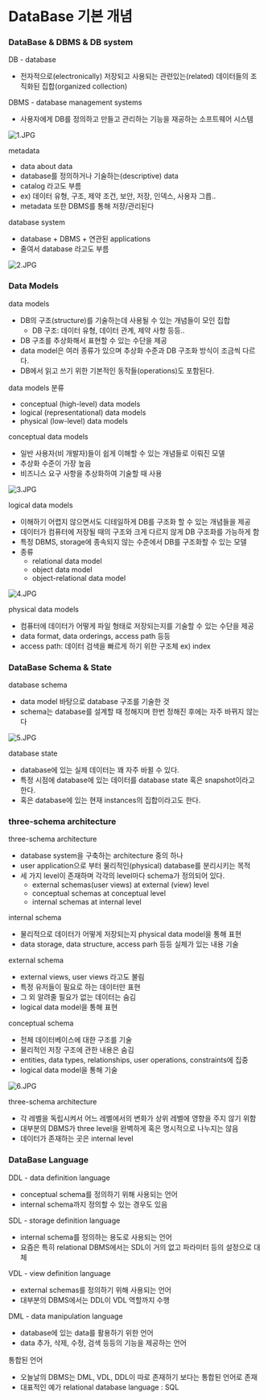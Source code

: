 # DataBase 기본 개념 

### DataBase & DBMS & DB system

DB - database 
- 전자적으로(electronically) 저장되고 사용되는 관련있는(related) 데이터들의 조직화된 집합(organized collection)

DBMS - database management systems
- 사용자에게 DB를 정의하고 만들고 관리하는 기능을 재공하는 소프트웨어 시스템 

![1.JPG](%EC%9D%B4%EB%AF%B8%EC%A7%80%2F1.JPG)

metadata
- data about data
- database를 정의하거나 기술하는(descriptive) data
- catalog 라고도 부름 
- ex) 데이터 유형, 구조, 제약 조건, 보안, 저장, 인덱스, 사용자 그릅..
- metadata 또한 DBMS를 통해 저장/관리된다

database system
- database + DBMS + 연관된 applications
- 줄여서 database 라고도 부름

![2.JPG](%EC%9D%B4%EB%AF%B8%EC%A7%80%2F2.JPG)


### Data Models

data models
- DB의 구조(structure)를 기술하는데 사용될 수 있는 개념들이 모인 집합
  - DB 구조: 데이터 유형, 데이터 관계, 제약 사항 등등..
- DB 구조를 추상화해서 표현할 수 있는 수단을 제공 
- data model은 여러 종류가 있으며 추상화 수준과 DB 구조화 방식이 조금씩 다르다.
- DB에서 읽고 쓰기 위한 기본적인 동작들(operations)도 포함된다. 

data models 분류
- conceptual (high-level) data models
- logical (representational) data models
- physical (low-level) data models

conceptual data models
- 일반 사용자(비 개발자)들이 쉽게 이해할 수 있는 개념들로 이뤄진 모델 
- 추상화 수준이 가장 높음
- 비즈니스 요구 사항을 추상화하여 기술할 때 사용 

![3.JPG](%EC%9D%B4%EB%AF%B8%EC%A7%80%2F3.JPG)

logical data models
- 이해하기 어렵지 않으면서도 디테일하게 DB를 구조화 할 수 있는 개념들을 제공
- 데이터가 컴퓨터에 저장될 때의 구조와 크게 다르지 않게 DB 구조화를 가능하게 함
- 특정 DBMS, storage에 종속되지 않는 수준에서 DB를 구조화할 수 있는 모델 
- 종류
  - relational data model
  - object data model
  - object-relational data model

![4.JPG](%EC%9D%B4%EB%AF%B8%EC%A7%80%2F4.JPG)

physical data models
- 컴퓨터에 데이터가 어떻게 파일 형태로 저장되는지를 기술할 수 있는 수단을 제공 
- data format, data orderings, access path 등등
- access path: 데이터 검색을 빠르게 하기 위한 구조체 ex) index

### DataBase Schema & State

database schema
- data model 바탕으로 database 구조를 기술한 것 
- schema는 database를 설계할 때 정해지며 한번 정해진 후에는 자주 바뀌지 않는다

![5.JPG](%EC%9D%B4%EB%AF%B8%EC%A7%80%2F5.JPG)

database state
- database에 있는 실제 데이터는 꽤 자주 바뀔 수 있다.
- 특정 시점에 database에 있는 데이터를 database state 혹은 snapshot이라고 한다.
- 혹은 database에 있는 현재 instances의 집합이라고도 한다.

### three-schema architecture

three-schema architecture
- database system을 구축하는 architecture 중의 하나 
- user application으로 부터 물리적인(physical) database를 분리시키는 목적 
- 세 가지 level이 존재하며 각각의 level마다 schema가 정의되어 있다.
  - external schemas(user views) at external (view) level
  - conceptual schemas at conceptual level
  - internal schemas at internal level

internal schema
- 물리적으로 데이터가 어떻게 저장되는지 physical data model을 통해 표현 
- data storage, data structure, access parh 등등 실체가 있는 내용 기술 

external schema
- external views, user views 라고도 불림
- 특정 유저들이 필요로 하는 데이터만 표현 
- 그 외 알려줄 필요가 없는 데이터는 숨김
- logical data model을 통해 표현 

conceptual schema
- 전체 데이터베이스에 대한 구조를 기술
- 물리적인 저장 구조에 관한 내용은 숨김
- entities, data types, relationships, user operations, constraints에 집중 
- logical data model을 통해 기술 

![6.JPG](%EC%9D%B4%EB%AF%B8%EC%A7%80%2F6.JPG)

three-schema architecture
- 각 레벨을 독립시켜서 어느 레벨에서의 변화가 상위 레벨에 영향을 주지 않기 위함 
- 대부분의 DBMS가 three level을 완벽하게 혹은 명시적으로 나누지는 않음
- 데이터가 존재하는 곳은 internal level

### DataBase Language

DDL - data definition language
- conceptual schema를 정의하기 위해 사용되는 언어 
- internal schema까지 정의할 수 있는 경우도 있음 

SDL - storage definition language 
- internal schema를 정의하는 용도로 사용되는 언어 
- 요즘은 특히 relational DBMS에서는 SDL이 거의 없고 파라미터 등의 설정으로 대체

VDL - view definition language 
- external schemas를 정의하기 위해 사용되는 언어 
- 대부분의 DBMS에서는 DDL이 VDL 역할까지 수행 

DML - data manipulation language
- database에 있는 data를 활용하기 위한 언어
- data 추가, 삭제, 수정, 검색 등등의 기능을 제공하는 언어

통합된 언어
- 오늘날의 DBMS는 DML, VDL, DDL이 따로 존재하기 보다는 통합된 언어로 존재
- 대표적인 예가 relational database language : SQL



